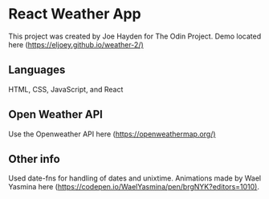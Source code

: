 # React Weather App

This project was created by Joe Hayden for The Odin Project. Demo located here (<https://eljoey.github.io/weather-2/)>

## Languages

HTML, CSS, JavaScript, and React

## Open Weather API

Use the Openweather API here (<https://openweathermap.org/)>

## Other info

Used date-fns for handling of dates and unixtime. Animations made by Wael Yasmina here (<https://codepen.io/WaelYasmina/pen/brgNYK?editors=1010)>.
